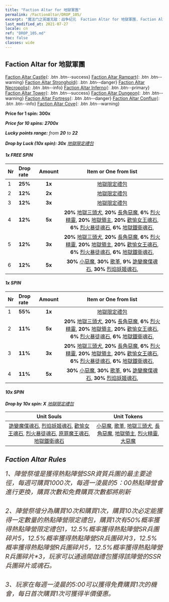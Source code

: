 ```yaml
---
title: "Faction Altar for 地獄軍團"
permalink: /FactionAltar/DROP_105/
excerpt: "魔法门之英雄无敌：战争纪元  Faction Altar for 地獄軍團. Faction Altar is the primary method for obtaining SSR units from the popular faction. Limited to 1,000 purchases each week. The popular faction changes at 05:00 every Monday. Purchase attempts and free purchase attempts will also reset then."
last_modified_at: 2021-07-27
locale: cn
ref: "DROP_105.md"
toc: false
classes: wide
---
```


##  Faction Altar for **地獄軍團**

  [Faction Altar Castle](/cn/FactionAltar/DROP_101/){: .btn .btn--success} [Faction Altar Rampart](/cn/FactionAltar/DROP_102/){: .btn .btn--warning} [Faction Altar Stronghold](/cn/FactionAltar/DROP_103/){: .btn .btn--danger} [Faction Altar Necropolis](/cn/FactionAltar/DROP_104/){: .btn .btn--info} [Faction Altar Inferno](/cn/FactionAltar/DROP_105/){: .btn .btn--primary} [Faction Altar Tower](/cn/FactionAltar/DROP_106/){: .btn .btn--success} [Faction Altar Dungeon](/cn/FactionAltar/DROP_107/){: .btn .btn--warning} [Faction Altar Fortress](/cn/FactionAltar/DROP_108/){: .btn .btn--danger} [Faction Altar Conflux](/cn/FactionAltar/DROP_109/){: .btn .btn--info} [Faction Altar Cove](/cn/FactionAltar/DROP_112/){: .btn .btn--warning} 

  **Price for 1 spin: 300x** <i class="fas fa-gem"/>

  **Price for 10 spins: 2700x** <i class="fas fa-gem"/>

  **Lucky points range:** from **20** to **22**

  **Drop by Luck (10x spin): 30x** [地獄限定禮包](/cn/Items/con_2104/)

####  1x FREE SPIN 

  |    Nr    |  Drop rate  |  Amount   |   Item or One from list  |
  |:---------|:------------|:---------:|:------------------------:|
  | 1 | **25%** | **1x** | [地獄限定禮包](/cn/Items/con_2104/) |
  | 2 | **12%** | **2x** | [地獄限定禮包](/cn/Items/con_2104/) |
  | 3 | **12%** | **3x** | [地獄限定禮包](/cn/Items/con_2104/) |
  | 4 | **12%** | **5x** |  **20%** [地獄三頭犬](/cn/Items/unt_228/),  **20%** [長角惡魔](/cn/Items/unt_229/),  **6%** [烈火精靈](/cn/Items/unt_231/),  **20%** [地獄領主](/cn/Items/unt_230/),  **20%** [歡愉女王魂石](/cn/Items/unt_316/),  **6%** [烈火暴徒魂石](/cn/Items/unt_317/),  **6%** [地獄鐵衛魂石](/cn/Items/unt_315/),  |
  | 5 | **12%** | **3x** |  **20%** [地獄三頭犬](/cn/Items/unt_228/),  **20%** [長角惡魔](/cn/Items/unt_229/),  **6%** [烈火精靈](/cn/Items/unt_231/),  **20%** [地獄領主](/cn/Items/unt_230/),  **20%** [歡愉女王魂石](/cn/Items/unt_316/),  **6%** [烈火暴徒魂石](/cn/Items/unt_317/),  **6%** [地獄鐵衛魂石](/cn/Items/unt_315/),  |
  | 6 | **12%** | **5x** |  **30%** [小惡魔](/cn/Items/unt_226/),  **30%** [歌革](/cn/Items/unt_227/),  **9%** [詭變魔僕魂石](/cn/Items/unt_313/),  **30%** [烈焰妖姬魂石](/cn/Items/unt_314/),  |


####  1x SPIN 

  |    Nr    |  Drop rate  |  Amount   |   Item or One from list  |
  |:---------|:------------|:---------:|:------------------------:|
  | 1 | **55%** | **1x** | [地獄限定禮包](/cn/Items/con_2104/) |
  | 2 | **11%** | **5x** |  **20%** [地獄三頭犬](/cn/Items/unt_228/),  **20%** [長角惡魔](/cn/Items/unt_229/),  **6%** [烈火精靈](/cn/Items/unt_231/),  **20%** [地獄領主](/cn/Items/unt_230/),  **20%** [歡愉女王魂石](/cn/Items/unt_316/),  **6%** [烈火暴徒魂石](/cn/Items/unt_317/),  **6%** [地獄鐵衛魂石](/cn/Items/unt_315/),  |
  | 3 | **11%** | **3x** |  **20%** [地獄三頭犬](/cn/Items/unt_228/),  **20%** [長角惡魔](/cn/Items/unt_229/),  **6%** [烈火精靈](/cn/Items/unt_231/),  **20%** [地獄領主](/cn/Items/unt_230/),  **20%** [歡愉女王魂石](/cn/Items/unt_316/),  **6%** [烈火暴徒魂石](/cn/Items/unt_317/),  **6%** [地獄鐵衛魂石](/cn/Items/unt_315/),  |
  | 4 | **11%** | **5x** |  **30%** [小惡魔](/cn/Items/unt_226/),  **30%** [歌革](/cn/Items/unt_227/),  **9%** [詭變魔僕魂石](/cn/Items/unt_313/),  **30%** [烈焰妖姬魂石](/cn/Items/unt_314/),  |


####  10x SPIN 

  **Drop by 10x spin: X** [地獄限定禮包](/cn/Items/con_2104/)

  |    Unit Souls    |  Unit Tokens  |
  |:----------------:|:-------------:|
  | [詭變魔僕魂石](/cn/Items/unt_313/), [烈焰妖姬魂石](/cn/Items/unt_314/), [歡愉女王魂石](/cn/Items/unt_316/), [烈火暴徒魂石](/cn/Items/unt_317/), [原罪魔王魂石](/cn/Items/unt_318/), [地獄鐵衛魂石](/cn/Items/unt_315/) | [小惡魔](/cn/Items/unt_226/), [歌革](/cn/Items/unt_227/), [地獄三頭犬](/cn/Items/unt_228/), [長角惡魔](/cn/Items/unt_229/), [地獄領主](/cn/Items/unt_230/), [烈火精靈](/cn/Items/unt_231/), [大惡魔](/cn/Items/unt_232/) |



## Faction Altar Rules

  <span style="color: #3c2a1e;font-size:20px">1、陣營祭壇是獲得熱點陣營SSR資質兵團的最主要途徑，每週可購買1000次，每週一淩晨的5：00熱點陣營會進行更換，購買次數和免費購買次數都將刷新</span><br/>

<br/>  <span style="color: #3c2a1e;font-size:20px">2、陣營祭壇分為購買10次和購買1次，購買10次必定能獲得一定數量的熱點陣營限定禮包，購買1次有50%概率獲得熱點陣營限定禮包*1，12.5%概率獲得熱點陣營SR兵團碎片*5，12.5%概率獲得熱點陣營SR兵團碎片*3，12.5%概率獲得熱點陣營R兵團碎片*5，12.5%概率獲得熱點陣營R兵團碎片*3，玩家可以通過開啟禮包獲得該陣營的SSR兵團碎片或魂石。</span>

<br/>  <span style="color: #3c2a1e;font-size:20px">3、玩家在每週一淩晨的5:00可以獲得免費購買1次的機會，每日首次購買1次可獲得半價優惠。</span><br/>

<br/>